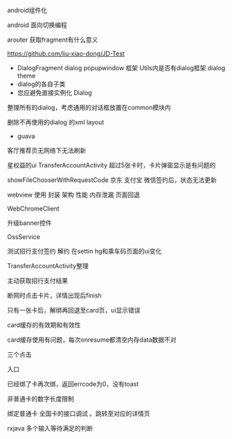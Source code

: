 android组件化

android 面向切换编程

arouter 获取fragment有什么意义

https://github.com/liu-xiao-dong/JD-Test



+ DialogFragment dialog popupwindow 框架 Utils内是否有dialog框架 dialog theme
+ dialog的各自子类
+ 您应避免直接实例化 Dialog

整理所有的dialog，考虑通用的对话框放置在common模块内

删除不再使用的dialog 的xml layout



+ guava



客厅推荐页无网络下无法刷新

星权益的ui
TransferAccountActivity 超过5张卡时，卡片弹窗显示是有问题的

showFileChooserWithRequestCode
京东 支付宝 微信签约后，状态无法更新


webview 使用 封装 架构 性能 内存泄漏 页面回退

WebChromeClient

升级banner控件

OssService



测试招行支付签约 解约 在settin hg和乘车码页面的ui变化



TransferAccountActivity整理

主动获取招行支付结果



断网时点击卡片，详情出现后finish

只有一张卡后，解绑再回退至card页，ui显示错误

card缓存的有效期和有效性

card缓存使用有问题，每次onresume都清空内存data数据不对



三个点击

入口



已经绑了卡再次绑，返回errcode为0，没有toast

非普通卡的数字长度限制

绑定普通卡 全国卡的接口调试 。跳转至对应的详情页



rxjava 多个输入等待满足的判断


